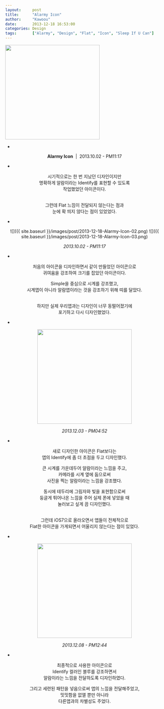 ```yaml
---
layout: 	post
title:  	"Alarmy Icon"
author:     "Kawoou"
date:   	2013-12-18 16:53:00
categories: Design
tags:		["Alarmy", "Design", "Flat", "Icon", "Sleep If U Can"]
---
```


<img src="{{ site.baseurl }}/images/post/2013-12-18-Alarmy-Icon-01.png" style="width:300px;height:300px;margin:auto">

<center>

-

**Alarmy Icon**&nbsp;&nbsp;|&nbsp;&nbsp;2013.10.02 - PM11:17

-

시기적으로는 한 번 지났던 디자인이지만<br />
명확하게 알람이라는 Identify를 표현할 수 있도록<br />
작업했었던 아이콘이다.<br />
<br />

그런데 Flat 느낌이 전달되지 않는다는 점과<br />
눈에 확 띄지 않다는 점이 있었었다.<br />

-

<span class="imgtwo">
![]({{ site.baseurl }}/images/post/2013-12-18-Alarmy-Icon-02.png)
![]({{ site.baseurl }}/images/post/2013-12-18-Alarmy-Icon-03.png)
</span>

*2013.10.02 - PM11:17*

-

처음의 아이콘을 디자인하면서 같이 만들었던 아이콘으로<br />
귀여움을 강조하여 크기를 잡았던 아이콘이다.<br />

Simple을 중심으로 시계를 강조했고,<br />
시계앱이 아니라 알람앱이라는 것을 강조하기 위해 띠를 달았다.<br />
<br />

하지만 실제 우리앱과는 디자인이 너무 동떨어졌기에<br />
포기하고 다시 디자인했었다.<br />

-

<img src="{{ site.baseurl }}/images/post/2013-12-18-Alarmy-Icon-04.png" style="width:300px;height:300px;margin:auto">

*2013.12.03 - PM04:52*

-

새로 디자인한 아이콘은 Flat보다는<br />
앱의 Identify에 좀 더 초점을 두고 디자인했다.<br />

큰 시계를 가운데두어 알람이라는 느낌을 주고,<br />
카메라를 시계 옆에 둠으로써<br />
사진을 찍는 알람이라는 느낌을 강조했다.<br />

동시에 테두리에 그림자와 빛을 표현함으로써<br />
둥글게 튀어나온 느낌을 주어 실제 폰에 넣었을 때<br />
눌러보고 싶게 끔 디자인했다.<br />
<br />

그런데 iOS7으로 올라오면서 앱들이 전체적으로<br />
Flat한 아이콘을 가게되면서 어울리지 않는다는 점이 있었다.<br />

-

<img src="{{ site.baseurl }}/images/post/2013-12-18-Alarmy-Icon-05.png" style="width:300px;height:300px;margin:auto">

*2013.12.08 - PM12:44*

-

최종적으로 사용한 아이콘으로<br />
Identify 컬러인 블루를 강조하면서<br />
알람이라는 느낌을 전달하도록 디자인하였다.<br />

그리고 세련된 패턴을 넣음으로써 앱의 느낌을 전달해주었고,<br />
밋밋함을 없앨 뿐만 아니라<br />
다른앱과의 차별성도 주었다.<br />
<br />

</center>